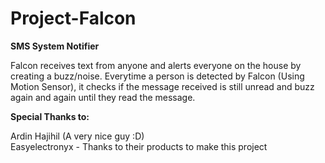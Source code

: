 # Project-Falcon
<b>SMS System Notifier</b>

Falcon receives text from anyone and alerts everyone on the house by creating a buzz/noise. Everytime a person is detected by Falcon (Using Motion Sensor), it checks if the message received is still unread and buzz again and again until they read the message.

<p><b>Special Thanks to:</b></p>
Ardin Hajihil (A very nice guy :D)
<br />
Easyelectronyx - Thanks to their products to make this project
